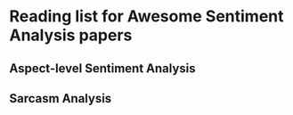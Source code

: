 # Reading list for Awesome Sentiment Analysis papers

## Aspect-level Sentiment Analysis

## Sarcasm Analysis

